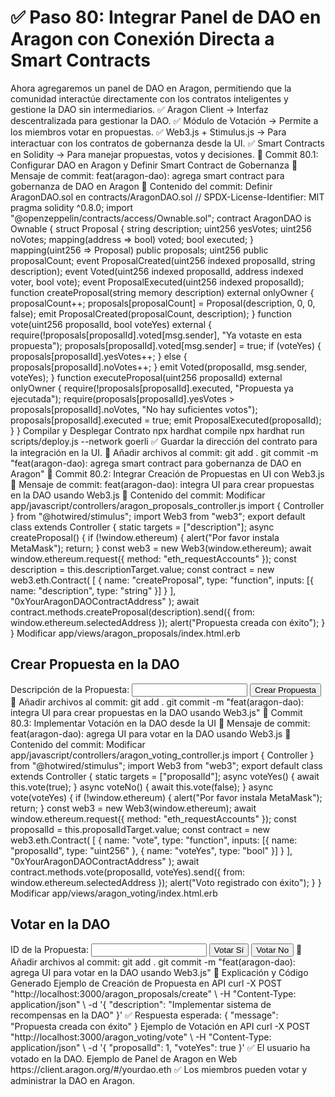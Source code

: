 # ✅ Paso 80: Integrar Panel de DAO en Aragon con Conexión Directa a Smart Contracts

Ahora agregaremos un panel de DAO en Aragon, permitiendo que la comunidad interactúe directamente con los contratos inteligentes y gestione la DAO sin intermediarios.
✅ Aragon Client → Interfaz descentralizada para gestionar la DAO.
✅ Módulo de Votación → Permite a los miembros votar en propuestas.
✅ Web3.js + Stimulus.js → Para interactuar con los contratos de gobernanza desde la UI.
✅ Smart Contracts en Solidity → Para manejar propuestas, votos y decisiones.
📌 Commit 80.1: Configurar DAO en Aragon y Definir Smart Contract de Gobernanza
🔹 Mensaje de commit:
feat(aragon-dao): agrega smart contract para gobernanza de DAO en Aragon
🔹 Contenido del commit:
Definir AragonDAO.sol en contracts/AragonDAO.sol
// SPDX-License-Identifier: MIT
pragma solidity ^0.8.0;
import "@openzeppelin/contracts/access/Ownable.sol";
contract AragonDAO is Ownable {
    struct Proposal {
        string description;
        uint256 yesVotes;
        uint256 noVotes;
        mapping(address => bool) voted;
        bool executed;
    }
    mapping(uint256 => Proposal) public proposals;
    uint256 public proposalCount;
    event ProposalCreated(uint256 indexed proposalId, string description);
    event Voted(uint256 indexed proposalId, address indexed voter, bool vote);
    event ProposalExecuted(uint256 indexed proposalId);
    function createProposal(string memory description) external onlyOwner {
        proposalCount++;
        proposals[proposalCount] = Proposal(description, 0, 0, false);
        emit ProposalCreated(proposalCount, description);
    }
    function vote(uint256 proposalId, bool voteYes) external {
        require(!proposals[proposalId].voted[msg.sender], "Ya votaste en esta propuesta");
        proposals[proposalId].voted[msg.sender] = true;
        if (voteYes) {
            proposals[proposalId].yesVotes++;
        } else {
            proposals[proposalId].noVotes++;
        }
        emit Voted(proposalId, msg.sender, voteYes);
    }
    function executeProposal(uint256 proposalId) external onlyOwner {
        require(!proposals[proposalId].executed, "Propuesta ya ejecutada");
        require(proposals[proposalId].yesVotes > proposals[proposalId].noVotes, "No hay suficientes votos");
        proposals[proposalId].executed = true;
        emit ProposalExecuted(proposalId);
    }
}
Compilar y Desplegar Contrato
npx hardhat compile
npx hardhat run scripts/deploy.js --network goerli
✅ Guardar la dirección del contrato para la integración en la UI.
🔹 Añadir archivos al commit:
git add .
git commit -m "feat(aragon-dao): agrega smart contract para gobernanza de DAO en Aragon"
📌 Commit 80.2: Integrar Creación de Propuestas en UI con Web3.js
🔹 Mensaje de commit:
feat(aragon-dao): integra UI para crear propuestas en la DAO usando Web3.js
🔹 Contenido del commit:
Modificar app/javascript/controllers/aragon_proposals_controller.js
import { Controller } from "@hotwired/stimulus";
import Web3 from "web3";
export default class extends Controller {
  static targets = ["description"];
  async createProposal() {
    if (!window.ethereum) {
      alert("Por favor instala MetaMask");
      return;
    }
    const web3 = new Web3(window.ethereum);
    await window.ethereum.request({ method: "eth_requestAccounts" });
    const description = this.descriptionTarget.value;
    const contract = new web3.eth.Contract(
      [
        { name: "createProposal", type: "function", inputs: [{ name: "description", type: "string" }] }
      ],
      "0xYourAragonDAOContractAddress"
    );
    await contract.methods.createProposal(description).send({ from: window.ethereum.selectedAddress });
    alert("Propuesta creada con éxito");
  }
}
Modificar app/views/aragon_proposals/index.html.erb
<h2>Crear Propuesta en la DAO</h2>
<label>Descripción de la Propuesta:</label>
<input type="text" data-aragon-proposals-target="description">
<button data-controller="aragon-proposals" data-action="click->aragon-proposals#createProposal">
  Crear Propuesta
</button>
🔹 Añadir archivos al commit:
git add .
git commit -m "feat(aragon-dao): integra UI para crear propuestas en la DAO usando Web3.js"
📌 Commit 80.3: Implementar Votación en la DAO desde la UI
🔹 Mensaje de commit:
feat(aragon-dao): agrega UI para votar en la DAO usando Web3.js
🔹 Contenido del commit:
Modificar app/javascript/controllers/aragon_voting_controller.js
import { Controller } from "@hotwired/stimulus";
import Web3 from "web3";
export default class extends Controller {
  static targets = ["proposalId"];
  async voteYes() {
    await this.vote(true);
  }
  async voteNo() {
    await this.vote(false);
  }
  async vote(voteYes) {
    if (!window.ethereum) {
      alert("Por favor instala MetaMask");
      return;
    }
    const web3 = new Web3(window.ethereum);
    await window.ethereum.request({ method: "eth_requestAccounts" });
    const proposalId = this.proposalIdTarget.value;
    const contract = new web3.eth.Contract(
      [
        { name: "vote", type: "function", inputs: [{ name: "proposalId", type: "uint256" }, { name: "voteYes", type: "bool" }] }
      ],
      "0xYourAragonDAOContractAddress"
    );
    await contract.methods.vote(proposalId, voteYes).send({ from: window.ethereum.selectedAddress });
    alert("Voto registrado con éxito");
  }
}
Modificar app/views/aragon_voting/index.html.erb
<h2>Votar en la DAO</h2>
<label>ID de la Propuesta:</label>
<input type="text" data-aragon-voting-target="proposalId">
<button data-controller="aragon-voting" data-action="click->aragon-voting#voteYes">
  Votar Sí
</button>
<button data-controller="aragon-voting" data-action="click->aragon-voting#voteNo">
  Votar No
</button>
🔹 Añadir archivos al commit:
git add .
git commit -m "feat(aragon-dao): agrega UI para votar en la DAO usando Web3.js"
📝 Explicación y Código Generado
Ejemplo de Creación de Propuesta en API
curl -X POST "http://localhost:3000/aragon_proposals/create" \
  -H "Content-Type: application/json" \
  -d '{ "description": "Implementar sistema de recompensas en la DAO" }'
✅ Respuesta esperada:
{ "message": "Propuesta creada con éxito" }
Ejemplo de Votación en API
curl -X POST "http://localhost:3000/aragon_voting/vote" \
  -H "Content-Type: application/json" \
  -d '{ "proposalId": 1, "voteYes": true }'
✅ El usuario ha votado en la DAO.
Ejemplo de Panel de Aragon en Web
https://client.aragon.org/#/yourdao.eth
✅ Los miembros pueden votar y administrar la DAO en Aragon.
